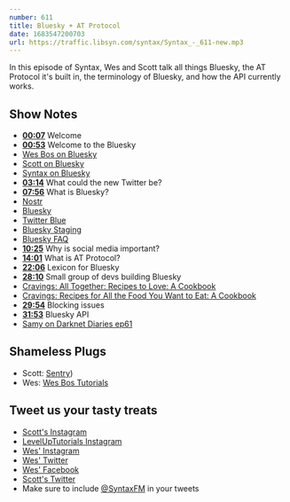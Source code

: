 ```yaml
---
number: 611
title: Bluesky + AT Protocol
date: 1683547200703
url: https://traffic.libsyn.com/syntax/Syntax_-_611-new.mp3
---
```


In this episode of Syntax, Wes and Scott talk all things Bluesky, the AT Protocol it's built in, the terminology of Bluesky, and how the API currently works.

## Show Notes

* **[00:07](#t=00:07)** Welcome
* **[00:53](#t=00:53)** Welcome to the Bluesky
* [Wes Bos on Bluesky](https://bsky.app/profile/syntax.fm/wesbos.com)
* [Scott on Bluesky](https://bsky.app/profile/tolin.ski)
* [Syntax on Bluesky](https://bsky.app/profile/syntax.fm)
* **[03:14](#t=03:14)** What could the new Twitter be?
* **[07:56](#t=07:56)** What is Bluesky?
* [Nostr](https://nostr.com/)
* [Bluesky](https://blueskyweb.xyz/)
* [Twitter Blue](https://help.twitter.com/en/using-twitter/twitter-blue)
* [Bluesky Staging](https://staging.bsky.app/)
* [Bluesky FAQ](https://blueskyweb.xyz/faq)
* **[10:25](#t=10:25)** Why is social media important?
* **[14:01](#t=14:01)** What is AT Protocol?
* **[22:06](#t=22:06)** Lexicon for Bluesky
* **[28:10](#t=28:10)** Small group of devs building Bluesky
* [Cravings: All Together: Recipes to Love: A Cookbook](https://amzn.to/3Nulx34)
* [Cravings: Recipes for All the Food You Want to Eat: A Cookbook](https://amzn.to/4225bn7)
* **[29:54](#t=29:54)** Blocking issues
* **[31:53](#t=31:53)** Bluesky API
* [Samy on Darknet Diaries ep61](https://darknetdiaries.com/episode/61/)

## Shameless Plugs

* Scott: [Sentry](https://sentry.io/welcome/))
* Wes: [Wes Bos Tutorials](https://wesbos.com/courses)

## Tweet us your tasty treats

* [Scott's Instagram](https://www.instagram.com/stolinski/)
* [LevelUpTutorials Instagram](https://www.instagram.com/LevelUpTutorials/)
* [Wes' Instagram](https://www.instagram.com/wesbos/)
* [Wes' Twitter](https://twitter.com/wesbos)
* [Wes' Facebook](https://www.facebook.com/wesbos.developer)
* [Scott's Twitter](https://twitter.com/stolinski)
* Make sure to include [@SyntaxFM](https://twitter.com/SyntaxFM) in your tweets
